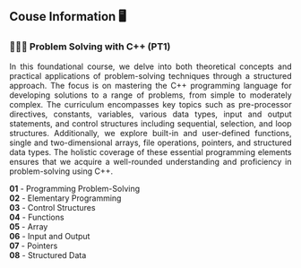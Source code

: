 ## Couse Information 🖥️

<h3>👩🏻‍💻 Problem Solving with C++ (PT1)</h3>
<p align="justify">
In this foundational course, we delve into both theoretical concepts and practical applications of problem-solving techniques through a structured approach. The focus is on mastering the C++ programming language for developing solutions to a range of problems, from simple to moderately complex. The curriculum encompasses key topics such as pre-processor directives, constants, variables, various data types, input and output statements, and control structures including sequential, selection, and loop structures. Additionally, we explore built-in and user-defined functions, single and two-dimensional arrays, file operations, pointers, and structured data types. The holistic coverage of these essential programming elements ensures that we acquire a well-rounded understanding and proficiency in problem-solving using C++.

**01** - Programming Problem-Solving<br>
**02** - Elementary Programming<br>
**03** - Control Structures<br>
**04** - Functions<br>
**05** - Array<br>
**06** - Input and Output<br>
**07** - Pointers<br>
**08** - Structured Data<br>

</p>
